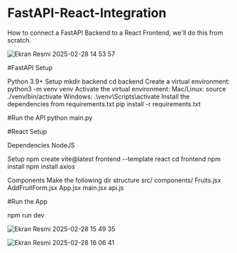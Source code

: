 # FastAPI-React-Integration

How to connect a FastAPI Backend to a React Frontend, we'll do this from scratch.

![Ekran Resmi 2025-02-28 14 53 57](https://github.com/user-attachments/assets/8ca58d80-6e0e-456d-9a61-fb10b6187d78)

#FastAPI Setup

Python 3.9+
Setup
mkdir backend
cd backend
Create a virtual environment: python3 -m venv venv
Activate the virtual environment:
Mac/Linux: source ./venv/bin/activate
Windows: .\venv\Scripts\activate
Install the dependencies from requirements.txt
pip install -r requirements.txt

#Run the API
python main.py

#React Setup

Dependencies
NodeJS

Setup
npm create vite@latest frontend --template react
cd frontend
npm install
npm install axios

Components
Make the following dir structure
src/
  components/
    Fruits.jsx
    AddFruitForm.jsx
    App.jsx
    main.jsx
    api.js

#Run the App

npm run dev

![Ekran Resmi 2025-02-28 15 49 35](https://github.com/user-attachments/assets/c7438efe-e585-4b03-81f1-c6c3f08a9219)

![Ekran Resmi 2025-02-28 16 06 41](https://github.com/user-attachments/assets/0c021688-4754-4b5d-b756-0171624c499b)

